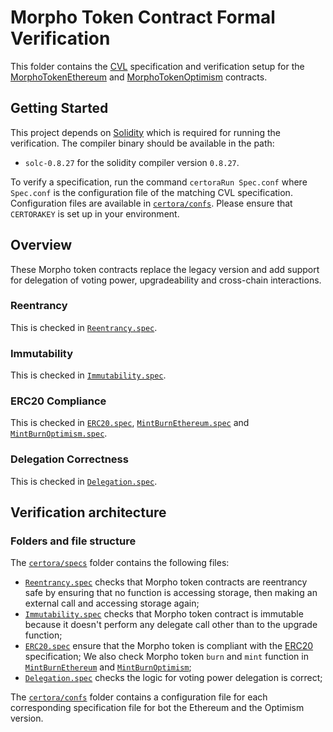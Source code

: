 # Morpho Token Contract Formal Verification

This folder contains the [CVL](https://docs.certora.com/en/latest/docs/cvl/index.html) specification and verification setup for the [MorphoTokenEthereum](../src/MorphoTokenEthereum.sol) and  [MorphoTokenOptimism](../src/MorphoTokenOptimism.sol) contracts.

## Getting Started

This project depends on [Solidity](https://soliditylang.org/) which is required for running the verification.
The compiler binary should be available in the path:

- `solc-0.8.27` for the solidity compiler version `0.8.27`.

To verify a specification, run the command `certoraRun Spec.conf` where `Spec.conf` is the configuration file of the matching CVL specification.
Configuration files are available in [`certora/confs`](confs).
Please ensure that `CERTORAKEY` is set up in your environment.

## Overview

These Morpho token contracts replace the legacy version and add support for delegation of voting power, upgradeability and cross-chain interactions.

### Reentrancy

This is checked in [`Reentrancy.spec`](specs/Reentrancy.spec).

### Immutability

This is checked in [`Immutability.spec`](specs/Immutability.spec).

### ERC20 Compliance

This is checked in [`ERC20.spec`](specs/ERC20.spec), [`MintBurnEthereum.spec`](specs/MintBurnEthereum.spec) and [`MintBurnOptimism.spec`](specs/MintBurnOptimism.spec).

### Delegation Correctness

This is checked in [`Delegation.spec`](specs/Delegation.spec).

## Verification architecture

### Folders and file structure

The [`certora/specs`](specs) folder contains the following files:

- [`Reentrancy.spec`](specs/Reentrancy.spec) checks that Morpho token contracts are reentrancy safe by ensuring that no function is accessing storage, then making an external call and accessing storage again;
- [`Immutability.spec`](specs/Immutability.spec) checks that Morpho token contract is immutable because it doesn't perform any delegate call other than to the upgrade function;
- [`ERC20.spec`](specs/ERC20.spec) ensure that the Morpho token is compliant with the [ERC20](https://eips.ethereum.org/EIPS/eip-20) specification;
  We also check Morpho token `burn` and `mint` function in [`MintBurnEthereum`](spec/MintBurnEthereum.spec) and [`MintBurnOptimism`](spec/MintBurnOptimism.spec);
- [`Delegation.spec`](specs/Delegation.spec) checks the logic for voting power delegation is correct;

The [`certora/confs`](confs) folder contains a configuration file for each corresponding specification file for bot the Ethereum and the Optimism version.
